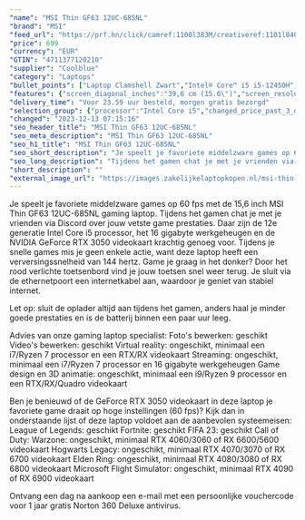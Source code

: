 ```yaml
---
"name": "MSI Thin GF63 12UC-685NL"
"brand": "MSI"
"feed_url": "https://prf.hn/click/camref:1100l383M/creativeref:1101l84031/destination:https%3A%2F%2Fwww.coolblue.nl%2Fproduct%2F932529"
"price": 699
"currency": "EUR"
"GTIN": "4711377120210"
"supplier": "Coolblue"
"category": "Laptops"
"bullet_points": ["Laptop Clamshell Zwart","Intel® Core™ i5 i5-12450H","39,6 cm (15.6\") Full HD 1920 x 1080 Pixels","16 GB DDR4-SDRAM 3200 MHz 2 x 8 GB","512 GB SSD","NVIDIA GeForce RTX 3050 4 GB Intel® UHD Graphics","Wi-Fi 6 (802.11ax) Ethernet LAN 10,100,1000 Mbit/s Bluetooth","51 Wh 120 W","Windows 11 Home"]
"features": {"screen_diagonal_inches":"39,6 cm (15.6\")","screen_resolution":"1920 x 1080 Pixels","processor_family":"Intel® Core™ i5","memory_size":"16 GB","memory_type":"DDR4-SDRAM","total_storage_space":"512 GB","graphics_card":"NVIDIA GeForce RTX 3050","graphics_memory_size":"4 GB","operating_system":"Windows 11 Home","battery_capacity":"51 Wh","width":"359 mm","depth":"254 mm","height":"21,7 mm","weight":"1,86 kg"}
"delivery_time": "Voor 23.59 uur besteld, morgen gratis bezorgd"
"selection_group": {"processor":"Intel Core i5","changed_price_past_3_days":false,"product_family":"Gaming"}
"changed": "2023-12-13 07:15:16"
"seo_header_title": "MSI Thin GF63 12UC-685NL"
"seo_meta_description": "MSI Thin GF63 12UC-685NL"
"seo_h1_title": "MSI Thin GF63 12UC-685NL"
"seo_short_description": "Je speelt je favoriete middelzware games op 60 fps met de 15,6 inch MSI Thin GF63 12UC-685NL gaming laptop."
"seo_long_description": "Tijdens het gamen chat je met je vrienden via Discord over jouw vetste game prestaties. Daar zijn de 12e generatie Intel Core i5 processor, het 16 gigabyte werkgeheugen en de NVIDIA GeForce RTX 3050 videokaart krachtig genoeg voor. Tijdens je snelle games mis je geen enkele actie, want deze laptop heeft een verversingssnelheid van 144 hertz. Game je graag in het donker? Door het rood verlichte toetsenbord vind je jouw toetsen snel weer terug. Je sluit via de ethernetpoort een internetkabel aan, waardoor je geniet van stabiel internet. \r\n\r\nLet op: sluit de oplader altijd aan tijdens het gamen, anders haal je minder goede prestaties en is de batterij binnen een paar uur leeg. \r\n\r\nAdvies van onze gaming laptop specialist:\r\nFoto's bewerken: geschikt\r\nVideo's bewerken: geschikt\r\nVirtual reality: ongeschikt, minimaal een i7/Ryzen 7 processor en een RTX/RX videokaart\r\nStreaming: ongeschikt, minimaal een i7/Ryzen 7 processor en 16 gigabyte werkgeheugen\r\nGame design en 3D animatie: ongeschikt, minimaal een i9/Ryzen 9 processor en een RTX/RX/Quadro videokaart\r\n\r\nBen je benieuwd of de GeForce RTX 3050 videokaart in deze laptop je favoriete game draait op hoge instellingen (60 fps)? Kijk dan in onderstaande lijst of deze laptop voldoet aan de aanbevolen systeemeisen:\r\nLeague of Legends: geschikt\r\nFortnite: geschikt\r\nFIFA 23: geschikt\r\nCall of Duty: Warzone: ongeschikt, minimaal RTX 4060/3060 of RX 6600/5600 videokaart\r\nHogwarts Legacy: ongeschikt, minimaal RTX 4070/3070 of RX 6700 videokaart\r\nElden Ring: ongeschikt, minimaal RTX 4080/3080 of RX 6800 videokaart\r\nMicrosoft Flight Simulator: ongeschikt, minimaal RTX 4090 of RX 6900 videokaart\r\n\r\nOntvang een dag na aankoop een e-mail met een persoonlijke vouchercode voor 1 jaar gratis Norton 360 Deluxe antivirus."
"short_description": ""
"external_image_url": "https://images.zakelijkelaptopkopen.nl/msi-thin-gf63-12uc-685nl.webp"
---
```


Je speelt je favoriete middelzware games op 60 fps met de 15,6 inch MSI Thin GF63 12UC-685NL gaming laptop. Tijdens het gamen chat je met je vrienden via Discord over jouw vetste game prestaties. Daar zijn de 12e generatie Intel Core i5 processor, het 16 gigabyte werkgeheugen en de NVIDIA GeForce RTX 3050 videokaart krachtig genoeg voor. Tijdens je snelle games mis je geen enkele actie, want deze laptop heeft een verversingssnelheid van 144 hertz. Game je graag in het donker? Door het rood verlichte toetsenbord vind je jouw toetsen snel weer terug. Je sluit via de ethernetpoort een internetkabel aan, waardoor je geniet van stabiel internet.

Let op: sluit de oplader altijd aan tijdens het gamen, anders haal je minder goede prestaties en is de batterij binnen een paar uur leeg.

Advies van onze gaming laptop specialist:
Foto's bewerken: geschikt
Video's bewerken: geschikt
Virtual reality: ongeschikt, minimaal een i7/Ryzen 7 processor en een RTX/RX videokaart
Streaming: ongeschikt, minimaal een i7/Ryzen 7 processor en 16 gigabyte werkgeheugen
Game design en 3D animatie: ongeschikt, minimaal een i9/Ryzen 9 processor en een RTX/RX/Quadro videokaart

Ben je benieuwd of de GeForce RTX 3050 videokaart in deze laptop je favoriete game draait op hoge instellingen (60 fps)? Kijk dan in onderstaande lijst of deze laptop voldoet aan de aanbevolen systeemeisen:
League of Legends: geschikt
Fortnite: geschikt
FIFA 23: geschikt
Call of Duty: Warzone: ongeschikt, minimaal RTX 4060/3060 of RX 6600/5600 videokaart
Hogwarts Legacy: ongeschikt, minimaal RTX 4070/3070 of RX 6700 videokaart
Elden Ring: ongeschikt, minimaal RTX 4080/3080 of RX 6800 videokaart
Microsoft Flight Simulator: ongeschikt, minimaal RTX 4090 of RX 6900 videokaart

Ontvang een dag na aankoop een e-mail met een persoonlijke vouchercode voor 1 jaar gratis Norton 360 Deluxe antivirus.